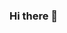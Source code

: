 ### Hi there 👋


<br>
<!--
**JagdishAneshwar/JagdishAneshwar** is a ✨ _special_ ✨ repository because its `README.md` (this file) appears on your GitHub profile.
![Visitor Count](https://profile-counter.glitch.me/JagdishAneshwar/count.svg)
Here are some ideas to get you started:
[![Top Langs](https://github-readme-stats.vercel.app/api/top-langs/?username=jagdishaneshwar&layout=donut&langs_count=6)](https://github.com/anuraghazra/github-readme-stats)
- 🔭 I’m currently working on ...
- 🌱 I’m currently learning ...
- 👯 I’m looking to collaborate on ...
- 🤔 I’m looking for help with ...
- 💬 Ask me about ...
- 📫 How to reach me: ...
- 😄 Pronouns: ...
- ⚡ Fun fact: ...
-->
